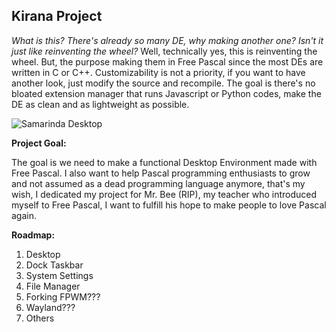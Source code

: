## Kirana Project

*What is this? There's already so many DE, why making another one? Isn't it just like reinventing the wheel?*
Well, technically yes, this is reinventing the wheel. But, the purpose making them in Free Pascal since the most DEs are written in C or C++. Customizability is not a priority, if you want to have another look, just modify the source and recompile. The goal is there's no bloated extension manager that runs Javascript or Python codes, make the DE as clean and as lightweight as possible.

![Samarinda Desktop](https://github.com/kirana-a2district/samarinda-desktop/raw/master/screenshots/Screenshot_20220623_023909.png)

**Project Goal:**

The goal is we need to make a functional Desktop Environment made with Free Pascal. I also want to help Pascal programming enthusiasts to grow and not assumed as a dead programming language anymore, that's my wish, I dedicated my project for Mr. Bee (RIP), my teacher who introduced myself to Free Pascal, I want to fulfill his hope to make people to love Pascal again.

**Roadmap:**

1. Desktop
2. Dock Taskbar
3. System Settings
4. File Manager
5. Forking FPWM???
6. Wayland???
7. Others

